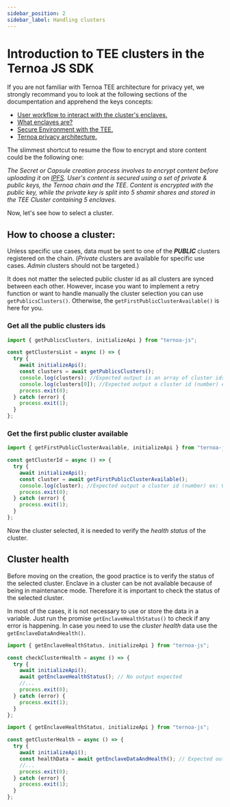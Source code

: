 ```yaml
---
sidebar_position: 2
sidebar_label: Handling clusters
---
```


# Introduction to TEE clusters in the Ternoa JS SDK

If you are not familiar with Ternoa TEE architecture for privacy yet, we strongly recommand you to look at the following sections of the documpentation and apprehend the keys concepts:

- [User workflow to interact with the cluster's enclaves.](/litepaper/Data%20Privacy%20Network/user-workflow)
- [What enclaves are?](/wiki/key-concepts#enclave)
- [Secure Environment with the TEE.](/wiki/core-blockchain/tee)
- [Ternoa privacy architecture.](/litepaper/Architecture/privacy)

The slimmest shortcut to resume the flow to encrypt and store content could be the following one:

_The Secret or Capsule creation process involves to encrypt content before uploading it on [IPFS](/for-developers/developer-tools/ipfs-quick-guide). User's content is secured using a set of private & public keys, the Ternoa chain and the TEE. Content is encrypted with the public key, while the private key is split into 5 shamir shares and stored in the TEE Cluster containing 5 enclaves._

Now, let's see how to select a cluster.

## How to choose a cluster:

Unless specific use cases, data must be sent to one of the **_PUBLIC_** clusters registered on the chain. (_Private_ clusters are available for specific use cases. _Admin_ clusters should not be targeted.)

It does not matter the selected public cluster id as all clusters are synced between each other. However, incase you want to implement a retry function or want to handle manually the cluster selection you can use `getPublicsClusters()`. Otherwise, the `getFirstPublicClusterAvailable()` is here for you.

### Get all the public clusters ids

```typescript showLineNumbers
import { getPublicsClusters, initializeApi } from "ternoa-js";

const getClustersList = async () => {
  try {
    await initializeApi();
    const clusters = await getPublicsClusters();
    console.log(clusters); //Expected output is an array of cluster ids (number) ex: [0,2,3]
    console.log(clusters[0]); //Expected output a cluster id (number) ex: 0
    process.exit(0);
  } catch (error) {
    process.exit(1);
  }
};
```

### Get the first public cluster available

```typescript showLineNumbers
import { getFirstPublicClusterAvailable, initializeApi } from "ternoa-js";

const getClusterId = async () => {
  try {
    await initializeApi();
    const cluster = await getFirstPublicClusterAvailable();
    console.log(cluster); //Expected output a cluster id (number) ex: 0
    process.exit(0);
  } catch (error) {
    process.exit(1);
  }
};
```

Now the cluster selected, it is needed to verify the _health status_ of the cluster.

## Cluster health

Before moving on the creation, the good practice is to verify the status of the selected cluster.
Enclave in a cluster can be not available because of being in maintenance mode. Therefore it is important to check the status of the selected cluster.

In most of the cases, it is not necessary to use or store the data in a variable. Just run the promise `getEnclaveHealthStatus()` to check if any error is happening. In case you need to use the _cluster health_ data use the `getEnclaveDataAndHealth()`.

```typescript showLineNumbers
import { getEnclaveHealthStatus, initializeApi } from "ternoa-js";

const checkClusterHealth = async () => {
  try {
    await initializeApi();
    await getEnclaveHealthStatus(); // No output expected
    //...
    process.exit(0);
  } catch (error) {
    process.exit(1);
  }
};
```

```typescript showLineNumbers
import { getEnclaveHealthStatus, initializeApi } from "ternoa-js";

const getClusterHealth = async () => {
  try {
    await initializeApi();
    const healthData = await getEnclaveDataAndHealth(); // Expected output is Promise<EnclaveDataAndHealthType[]>
    //...
    process.exit(0);
  } catch (error) {
    process.exit(1);
  }
};
```
